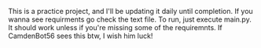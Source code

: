 This is a practice project, and I'll be updating it daily until completion. If you wanna see requirments go check the text file. To run, just execute main.py. It should work unless if you're missing some of the requiremnts. If CamdenBot56 sees this btw, I wish him luck!